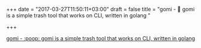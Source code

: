 +++
date = "2017-03-27T11:50:11+03:00"
draft = false
title = "gomi - :poop: gomi is a simple trash tool that works on CLI, written in golang "

+++

<p><a href="https://t.co/F8b8yjkBWH">gomi - :poop: gomi is a simple trash tool that works on CLI, written in golang </a></p>